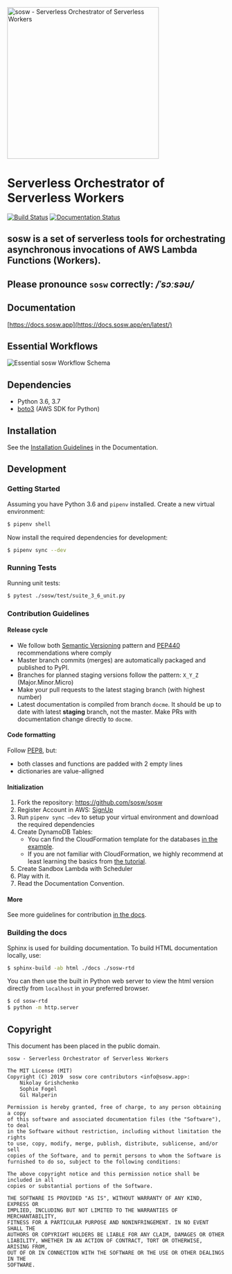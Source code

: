 <img alt="sosw - Serverless Orchestrator of Serverless Workers" width="350" src="https://raw.githubusercontent.com/sosw/sosw/docme/docs/_static/images/logo/sosw_black.png">

# Serverless Orchestrator of Serverless Workers
[![Build Status](https://travis-ci.org/sosw/sosw.svg?branch=master)](https://travis-ci.org/sosw/sosw)
[![Documentation Status](https://readthedocs.org/projects/sosw/badge/?version=latest)](https://docs.sosw.app/en/latest/?badge=latest)

**sosw** is a set of serverless tools for orchestrating asynchronous invocations of AWS Lambda Functions (Workers).
 ---
 Please pronounce `sosw` correctly: _/ˈsɔːsəʊ/_
 ---

## Documentation
[https://docs.sosw.app](https://docs.sosw.app/en/latest/)

## Essential Workflows
![Essential sosw Workflow Schema](https://raw.githubusercontent.com/sosw/sosw/docme/docs/_static/images/simple-sosw.png)

## Dependencies
- Python 3.6, 3.7
- [boto3](https://github.com/boto/boto3) (AWS SDK for Python)

## Installation
See the [Installation Guidelines](https://docs.sosw.app/en/latest/installation.html) in the Documentation.

## Development
### Getting Started

Assuming you have Python 3.6 and `pipenv` installed. Create a new virtual environment: 

```bash
$ pipenv shell
```

Now install the required dependencies for development:

```bash
$ pipenv sync --dev
```

### Running Tests

Running unit tests:
```bash
$ pytest ./sosw/test/suite_3_6_unit.py
```

### Contribution Guidelines

#### Release cycle
- We follow both [Semantic Versioning](https://semver.org/) pattern
  and [PEP440](https://www.python.org/dev/peps/pep-0440/) recommendations where comply
- Master branch commits (merges) are automatically packaged and published to PyPI.
- Branches for planned staging versions follow the pattern: `X_Y_Z` (Major.Minor.Micro)
- Make your pull requests to the latest staging branch (with highest number)
- Latest documentation is compiled from branch `docme`.
  It should be up to date with latest **staging** branch, not the master.
  Make PRs with documentation change directly to `docme`.

#### Code formatting
Follow [PEP8](https://www.python.org/dev/peps/pep-0008/), but:
- both classes and functions are padded with 2 empty lines
- dictionaries are value-alligned

#### Initialization
1. Fork the repository: https://github.com/sosw/sosw
2. Register Account in AWS: [SignUp](https://portal.aws.amazon.com/billing/signup#/start)
3. Run `pipenv sync –dev` to setup your virtual environment and download the required dependencies
4. Create DynamoDB Tables: 
    - You can find the CloudFormation template for the databases [in the example](https://raw.githubusercontent.com/sosw/sosw/docme/docs/yaml/sosw-shared-dynamodb.yaml).
    - If you are not familiar with CloudFormation, we highly recommend at least learning the basics from [the tutorial](https://docs.aws.amazon.com/AWSCloudFormation/latest/UserGuide/GettingStarted.Walkthrough.html).
5. Create Sandbox Lambda with Scheduler
6. Play with it.
7. Read the Documentation Convention.

#### More
See more guidelines for contribution [in the docs](https://docs.sosw.app/en/latest/contribution/index.html).

### Building the docs
Sphinx is used for building documentation. To build HTML documentation locally, use:

```bash
$ sphinx-build -ab html ./docs ./sosw-rtd
```

You can then use the built in Python web server to view the html version directly from `localhost` in your preferred browser.

```bash
$ cd sosw-rtd
$ python -m http.server
```

## Copyright

This document has been placed in the public domain.
    
    sosw - Serverless Orchestrator of Serverless Workers
    
    The MIT License (MIT)
    Copyright (C) 2019  sosw core contributors <info@sosw.app>:
        Nikolay Grishchenko
        Sophie Fogel
        Gil Halperin
    
    Permission is hereby granted, free of charge, to any person obtaining a copy
    of this software and associated documentation files (the "Software"), to deal
    in the Software without restriction, including without limitation the rights
    to use, copy, modify, merge, publish, distribute, sublicense, and/or sell
    copies of the Software, and to permit persons to whom the Software is
    furnished to do so, subject to the following conditions:
    
    The above copyright notice and this permission notice shall be included in all
    copies or substantial portions of the Software.
    
    THE SOFTWARE IS PROVIDED "AS IS", WITHOUT WARRANTY OF ANY KIND, EXPRESS OR
    IMPLIED, INCLUDING BUT NOT LIMITED TO THE WARRANTIES OF MERCHANTABILITY,
    FITNESS FOR A PARTICULAR PURPOSE AND NONINFRINGEMENT. IN NO EVENT SHALL THE
    AUTHORS OR COPYRIGHT HOLDERS BE LIABLE FOR ANY CLAIM, DAMAGES OR OTHER
    LIABILITY, WHETHER IN AN ACTION OF CONTRACT, TORT OR OTHERWISE, ARISING FROM,
    OUT OF OR IN CONNECTION WITH THE SOFTWARE OR THE USE OR OTHER DEALINGS IN THE
    SOFTWARE.
